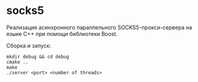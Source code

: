# socks5

Реализация асинхронного параллельного SOCKS5-прокси-сервера на языке C++ при помощи библиотеки Boost.

Сборка и запуск:
```
mkdir debug && cd debug
cmake ..
make
./server <port> <number of threads>
```
